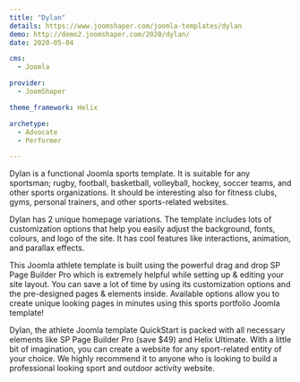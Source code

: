 ```yaml
---
title: "Dylan"
details: https://www.joomshaper.com/joomla-templates/dylan
demo: http://demo2.joomshaper.com/2020/dylan/
date: 2020-05-04

cms: 
  - Joomla

provider:
  - JoomShaper

theme_framework: Helix

archetype:
  - Advocate
  - Performer

---
```


Dylan is a functional Joomla sports template. It is suitable for any sportsman; rugby, football, basketball, volleyball, hockey, soccer teams, and other sports organizations. It should be interesting also for fitness clubs, gyms, personal trainers, and other sports-related websites.

Dylan has 2 unique homepage variations. The template includes lots of customization options that help you easily adjust the background, fonts, colours, and logo of the site. It has cool features like interactions, animation, and parallax effects.

This Joomla athlete template is built using the powerful drag and drop SP Page Builder Pro which is extremely helpful while setting up & editing your site layout. You can save a lot of time by using its customization options and the pre-designed pages & elements inside. Available options allow you to create unique looking pages in minutes using this sports portfolio Joomla template!

Dylan, the athlete Joomla template QuickStart is packed with all necessary elements like SP Page Builder Pro (save $49) and Helix Ultimate. With a little bit of imagination, you can create a website for any sport-related entity of your choice. We highly recommend it to anyone who is looking to build a professional looking sport and outdoor activity website.


